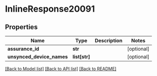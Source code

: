 # InlineResponse20091

## Properties
Name | Type | Description | Notes
------------ | ------------- | ------------- | -------------
**assurance_id** | **str** |  | [optional] 
**unsynced_device_names** | **list[str]** |  | [optional] 

[[Back to Model list]](../README.md#documentation-for-models) [[Back to API list]](../README.md#documentation-for-api-endpoints) [[Back to README]](../README.md)

